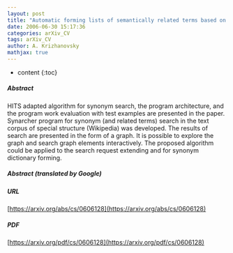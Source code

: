```yaml
---
layout: post
title: "Automatic forming lists of semantically related terms based on texts rating in the corpus with hyperlinks and categories"
date: 2006-06-30 15:17:36
categories: arXiv_CV
tags: arXiv_CV
author: A. Krizhanovsky
mathjax: true
---
```


* content
{:toc}

##### Abstract
HITS adapted algorithm for synonym search, the program architecture, and the program work evaluation with test examples are presented in the paper. Synarcher program for synonym (and related terms) search in the text corpus of special structure (Wikipedia) was developed. The results of search are presented in the form of a graph. It is possible to explore the graph and search graph elements interactively. The proposed algorithm could be applied to the search request extending and for synonym dictionary forming.

##### Abstract (translated by Google)


##### URL
[https://arxiv.org/abs/cs/0606128](https://arxiv.org/abs/cs/0606128)

##### PDF
[https://arxiv.org/pdf/cs/0606128](https://arxiv.org/pdf/cs/0606128)

